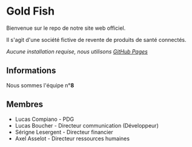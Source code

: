 # Gold Fish
Bienvenue sur le repo de notre site web officiel.

Il s'agit d'une société fictive de revente de produits de santé connectés.

_Aucune installation requise, nous utilisons [GitHub Pages](https://lucasboucher.github.io/GoldFish/)_

## Informations
Nous sommes l'équipe n°**8**

## Membres
- Lucas Compiano - PDG
- Lucas Boucher - Directeur communication (Développeur)
- Sérigne Lesergent - Directeur financier
- Axel Asselot - Directeur ressources humaines
